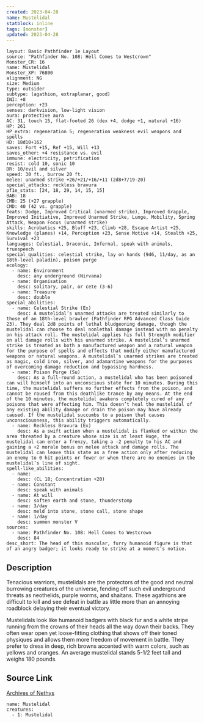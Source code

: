 ```yaml
---
created: 2023-04-28
name: Mustelidal
statblock: inline
tags: [monster]
updated: 2023-04-28
---
```

```statblock
layout: Basic Pathfinder 1e Layout
source: "Pathfinder No. 108: Hell Comes to Westcrown"
Monster_CR: 16
name: Mustelidal
Monster_XP: 76800
alignment: NG
size: Medium
type: outsider
subtype: (agathion, extraplanar, good)
INI: +8
perception: +23
senses: darkvision, low-light vision
aura: protective aura
AC: 31, touch 15, flat-footed 26 (dex +4, dodge +1, natural +16)
HP: 261
HP_extra: regeneration 5; regeneration weakness evil weapons and spells
HD: 18d10+162
saves: Fort +15, Ref +15, Will +13
saves_other: +4 resistance vs. evil
immune: electricity, petrification
resist: cold 10, sonic 10
DR: 10/evil and silver
speed: 30 ft., burrow 20 ft.
melee: unarmed strike +26/+21/+16/+11 (2d8+7/19-20)
special_attacks: reckless bravura
pf1e_stats: [24, 18, 29, 14, 15, 15]
BAB: 18
CMB: 25 (+27 grapple)
CMD: 40 (42 vs. grapple)
feats: Dodge, Improved Critical (unarmed strike), Improved Grapple, Improved Initiative, Improved Unarmed Strike, Lunge, Mobility, Spring Attack, Weapon Focus (unarmed strike)
skills: Acrobatics +25, Bluff +23, Climb +28, Escape Artist +25, Knowledge (planes) +14, Perception +23, Sense Motive +14, Stealth +25, Survival +23
languages: Celestial, Draconic, Infernal, speak with animals, truespeech
special_qualities: celestial strike, lay on hands (9d6, 11/day, as an 18th-level paladin), poison purge
ecology:
  - name: Environment
    desc: any underground (Nirvana)
  - name: Organisation
    desc: solitary, pair, or cete (3-6)
  - name: Treasure
    desc: double
special_abilities:
  - name: Celestial Strike (Ex)
    desc: A mustelidal’s unarmed attacks are treated similarly to those of an 18th-level brawler (Pathfinder RPG Advanced Class Guide 23). They deal 2d8 points of lethal bludgeoning damage, though the mustelidal can choose to deal nonlethal damage instead with no penalty on his attack roll. The mustelidal applies his full Strength modifier on all damage rolls with his unarmed strike. A mustelidal’s unarmed strike is treated as both a manufactured weapon and a natural weapon for the purpose of spells and effects that modify either manufactured weapons or natural weapons. A mustelidal’s unarmed strikes are treated as magic, cold iron, silver, and adamantine weapons for the purposes of overcoming damage reduction and bypassing hardness.
  - name: Poison Purge (Su)
    desc: As a full-round action, a mustelidal who has been poisoned can will himself into an unconscious state for 10 minutes. During this time, the mustelidal suffers no further effects from the poison, and cannot be roused from this deathlike trance by any means. At the end of the 10 minutes, the mustelidal awakens completely cured of any poisons that were affecting him. This doesn’t heal the mustelidal of any existing ability damage or drain the poison may have already caused. If the mustelidal succumbs to a poison that causes unconsciousness, this ability triggers automatically.
  - name: Reckless Bravura (Ex)
    desc: As a swift action when a mustelidal is flanked or within the area threated by a creature whose size is at least Huge, the mustelidal can enter a frenzy, taking a -2 penalty to his AC and gaining a +2 morale bonus on melee attack and damage rolls. The mustelidal can leave this state as a free action only after reducing an enemy to 0 hit points or fewer or when there are no enemies in the mustelidal’s line of sight.
spell-like_abilities:
  - name:
    desc: (CL 18; Concentration +20)
  - name: Constant
    desc: speak with animals
  - name: At will
    desc: soften earth and stone, thunderstomp
  - name: 3/day
    desc: meld into stone, stone call, stone shape
  - name: 1/day
    desc: summon monster V
sources:
  - name: Pathfinder No. 108: Hell Comes to Westcrown
    desc: 84
desc_short: The head of this muscular, furry humanoid figure is that of an angry badger; it looks ready to strike at a moment’s notice.
```
## Description
Tenacious warriors, mustelidals are the protectors of the good and neutral burrowing creatures of the universe, fending off such evil underground threats as neothelids, purple worms, and shaitans. These agathions are difficult to kill and see defeat in battle as little more than an annoying roadblock delaying their eventual victory.

Mustelidals look like humanoid badgers with black fur and a white stripe running from the crowns of their heads all the way down their backs. They often wear open yet loose-fitting clothing that shows off their toned physiques and allows them more freedom of movement in battle. They prefer to dress in deep, rich browns accented with warm colors, such as yellows and oranges. An average mustelidal stands 5-1/2 feet tall and weighs 180 pounds.
## Source Link
[Archives of Nethys](https://aonprd.com/MonsterDisplay.aspx?ItemName=Mustelidal)
```encounter-table
name: Mustelidal
creatures:
  - 1: Mustelidal
```
